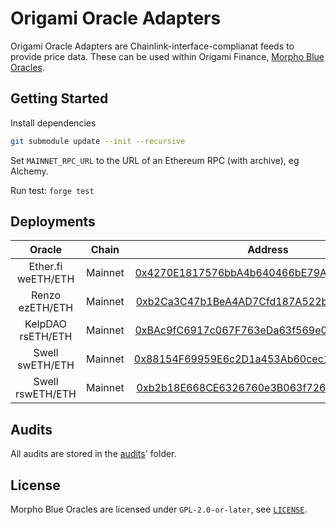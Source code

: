 # Origami Oracle Adapters

Origami Oracle Adapters are Chainlink-interface-complianat feeds to provide price data. These can be used within Origami Finance, [Morpho Blue Oracles](https://github.com/morpho-org/morpho-blue-oracles).

## Getting Started

Install dependencies

```bash
git submodule update --init --recursive
```

Set `MAINNET_RPC_URL` to the URL of an Ethereum RPC (with archive), eg Alchemy.

Run test: `forge test`

## Deployments

|  Oracle |  Chain  | Address |
|:-------:|:-------:|:-------:|
| Ether.fi weETH/ETH | Mainnet | [0x4270E1817576bbA4b640466bE79A408Ef128F828](https://etherscan.io/address/0x4270e1817576bba4b640466be79a408ef128f828) |
| Renzo ezETH/ETH | Mainnet | [0xb2Ca3C47b1BeA4AD7Cfd187A522be0F1bfc8652B](https://etherscan.io/address/0xb2ca3c47b1bea4ad7cfd187a522be0f1bfc8652b) |
| KelpDAO rsETH/ETH | Mainnet | [0xBAc9fC6917c067F763eDa63f569e0C6A7dBbCD80](https://etherscan.io/address/0xbac9fc6917c067f763eda63f569e0c6a7dbbcd80) |
| Swell swETH/ETH | Mainnet | [0x88154F69959E6c2D1a453Ab60cec15A8965D06e3](https://etherscan.io/address/0x88154f69959e6c2d1a453ab60cec15a8965d06e3) |
| Swell rswETH/ETH | Mainnet | [0xb2b18E668CE6326760e3B063f72684fdF2a2D582](https://etherscan.io/address/0xb2b18e668ce6326760e3b063f72684fdf2a2d582) |

## Audits

All audits are stored in the [audits](./audits/)' folder.

## License

Morpho Blue Oracles are licensed under `GPL-2.0-or-later`, see [`LICENSE`](./LICENSE).
